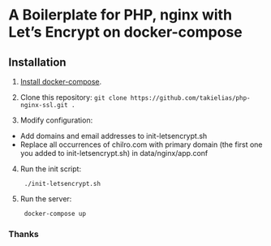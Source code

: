 # A Boilerplate for PHP, nginx with Let’s Encrypt on docker-compose 

## Installation
1. [Install docker-compose](https://docs.docker.com/compose/install/#install-compose).

2. Clone this repository: `git clone https://github.com/takielias/php-nginx-ssl.git .`

3. Modify configuration:
- Add domains and email addresses to init-letsencrypt.sh
- Replace all occurrences of chilro.com with primary domain (the first one you added to init-letsencrypt.sh) in data/nginx/app.conf

4. Run the init script:

        ./init-letsencrypt.sh

5. Run the server:

        docker-compose up


### Thanks